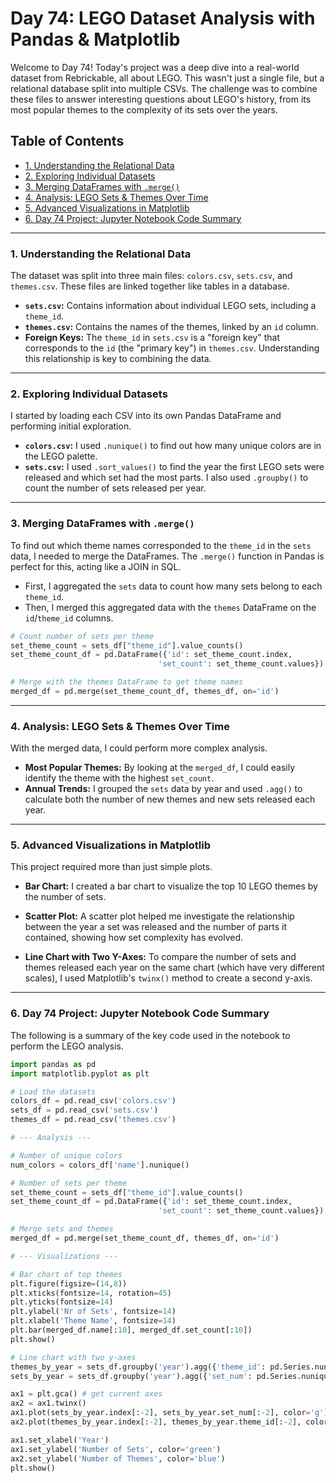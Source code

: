 # Day 74: LEGO Dataset Analysis with Pandas & Matplotlib

Welcome to Day 74! Today's project was a deep dive into a real-world dataset from Rebrickable, all about LEGO. This wasn't just a single file, but a relational database split into multiple CSVs. The challenge was to combine these files to answer interesting questions about LEGO's history, from its most popular themes to the complexity of its sets over the years.

## Table of Contents
- [1. Understanding the Relational Data](#1-understanding-the-relational-data)
- [2. Exploring Individual Datasets](#2-exploring-individual-datasets)
- [3. Merging DataFrames with `.merge()`](#3-merging-dataframes-with-merge)
- [4. Analysis: LEGO Sets & Themes Over Time](#4-analysis-lego-sets--themes-over-time)
- [5. Advanced Visualizations in Matplotlib](#5-advanced-visualizations-in-matplotlib)
- [6. Day 74 Project: Jupyter Notebook Code Summary](#6-day-74-project-jupyter-notebook-code-summary)

---

### 1. Understanding the Relational Data
The dataset was split into three main files: `colors.csv`, `sets.csv`, and `themes.csv`. These files are linked together like tables in a database.
-   **`sets.csv`:** Contains information about individual LEGO sets, including a `theme_id`.
-   **`themes.csv`:** Contains the names of the themes, linked by an `id` column.
-   **Foreign Keys:** The `theme_id` in `sets.csv` is a "foreign key" that corresponds to the `id` (the "primary key") in `themes.csv`. Understanding this relationship is key to combining the data.

---

### 2. Exploring Individual Datasets
I started by loading each CSV into its own Pandas DataFrame and performing initial exploration.

-   **`colors.csv`:** I used `.nunique()` to find out how many unique colors are in the LEGO palette.
-   **`sets.csv`:** I used `.sort_values()` to find the year the first LEGO sets were released and which set had the most parts. I also used `.groupby()` to count the number of sets released per year.

---

### 3. Merging DataFrames with `.merge()`
To find out which theme names corresponded to the `theme_id` in the `sets` data, I needed to merge the DataFrames. The `.merge()` function in Pandas is perfect for this, acting like a JOIN in SQL.

-   First, I aggregated the `sets` data to count how many sets belong to each `theme_id`.
-   Then, I merged this aggregated data with the `themes` DataFrame on the `id`/`theme_id` columns.

```python
# Count number of sets per theme
set_theme_count = sets_df["theme_id"].value_counts()
set_theme_count_df = pd.DataFrame({'id': set_theme_count.index, 
                                 'set_count': set_theme_count.values})

# Merge with the themes DataFrame to get theme names
merged_df = pd.merge(set_theme_count_df, themes_df, on='id')
```

---

### 4. Analysis: LEGO Sets & Themes Over Time
With the merged data, I could perform more complex analysis.
-   **Most Popular Themes:** By looking at the `merged_df`, I could easily identify the theme with the highest `set_count`.
-   **Annual Trends:** I grouped the `sets` data by year and used `.agg()` to calculate both the number of new themes and new sets released each year.

---

### 5. Advanced Visualizations in Matplotlib
This project required more than just simple plots.

-   **Bar Chart:** I created a bar chart to visualize the top 10 LEGO themes by the number of sets.


-   **Scatter Plot:** A scatter plot helped me investigate the relationship between the year a set was released and the number of parts it contained, showing how set complexity has evolved.


-   **Line Chart with Two Y-Axes:** To compare the number of sets and themes released each year on the same chart (which have very different scales), I used Matplotlib's `twinx()` method to create a second y-axis.

---

### 6. Day 74 Project: Jupyter Notebook Code Summary
The following is a summary of the key code used in the notebook to perform the LEGO analysis.

```python
import pandas as pd
import matplotlib.pyplot as plt

# Load the datasets
colors_df = pd.read_csv('colors.csv')
sets_df = pd.read_csv('sets.csv')
themes_df = pd.read_csv('themes.csv')

# --- Analysis ---

# Number of unique colors
num_colors = colors_df['name'].nunique()

# Number of sets per theme
set_theme_count = sets_df["theme_id"].value_counts()
set_theme_count_df = pd.DataFrame({'id': set_theme_count.index, 
                                 'set_count': set_theme_count.values})

# Merge sets and themes
merged_df = pd.merge(set_theme_count_df, themes_df, on='id')

# --- Visualizations ---

# Bar chart of top themes
plt.figure(figsize=(14,8))
plt.xticks(fontsize=14, rotation=45)
plt.yticks(fontsize=14)
plt.ylabel('Nr of Sets', fontsize=14)
plt.xlabel('Theme Name', fontsize=14)
plt.bar(merged_df.name[:10], merged_df.set_count[:10])
plt.show()

# Line chart with two y-axes
themes_by_year = sets_df.groupby('year').agg({'theme_id': pd.Series.nunique})
sets_by_year = sets_df.groupby('year').agg({'set_num': pd.Series.nunique})

ax1 = plt.gca() # get current axes
ax2 = ax1.twinx() 
ax1.plot(sets_by_year.index[:-2], sets_by_year.set_num[:-2], color='g')
ax2.plot(themes_by_year.index[:-2], themes_by_year.theme_id[:-2], color='b')

ax1.set_xlabel('Year')
ax1.set_ylabel('Number of Sets', color='green')
ax2.set_ylabel('Number of Themes', color='blue')
plt.show()

```